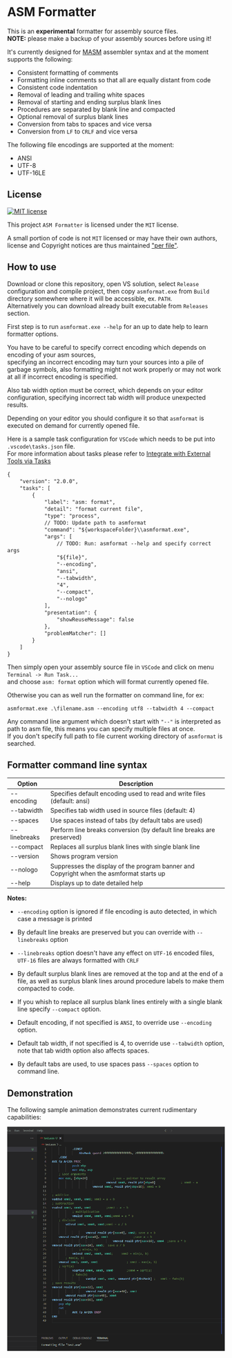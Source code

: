 
# ASM Formatter

This is an **experimental** formatter for assembly source files.\
**NOTE:** please make a backup of your assembly sources before using it!

It's currently designed for [MASM][masm] assembler syntax and at the moment supports the following:

- Consistent formatting of comments
- Formatting inline comments so that all are equally distant from code
- Consistent code indentation
- Removal of leading and trailing white spaces
- Removal of starting and ending surplus blank lines
- Procedures are separated by blank line and compacted
- Optional removal of surplus blank lines
- Conversion from tabs to spaces and vice versa
- Conversion from `LF` to `CRLF` and vice versa

The following file encodings are supported at the moment:

- ANSI
- UTF-8
- UTF-16LE

## License

[![MIT license][badge license]](/LICENSE "View license")

This project `ASM Formatter` is licensed under the `MIT` license.

A small portion of code is not `MIT` licensed or may have their own authors,\
license and Copyright notices are thus maintained ["per file"][file scope].

## How to use

Download or clone this repository, open VS solution, select `Release` configuration and compile project,
then copy `asmformat.exe` from `Build` directory somewhere where it will be accessible, ex. `PATH`.\
Alternatively you can download already built executable from `Releases` section.

First step is to run `asmformat.exe --help` for an up to date help to learn formatter options.

You have to be careful to specify correct encoding which depends on encoding of your asm sources,\
specifying an incorrect encoding may turn your sources into a pile of garbage symbols, also formatting
might not work properly or may not work at all if incorrect encoding is specified.

Also tab width option must be correct, which depends on your editor configuration,
specifying incorrect tab width will produce unexpected results.

Depending on your editor you should configure it so that `asmformat` is executed on demand for
currently opened file.

Here is a sample task configuration for `VSCode` which needs to be put into `.vscode\tasks.json` file.\
For more information about tasks please refer to [Integrate with External Tools via Tasks][tasks]

```jsonc
{
	"version": "2.0.0",
	"tasks": [
		{
			"label": "asm: format",
			"detail": "format current file",
			"type": "process",
			// TODO: Update path to asmformat
			"command": "${workspaceFolder}\\asmformat.exe",
			"args": [
				// TODO: Run: asmformat --help and specify correct args
				"${file}",
				"--encoding",
				"ansi",
				"--tabwidth",
				"4",
				"--compact",
				"--nologo"
			],
			"presentation": {
				"showReuseMessage": false
			},
			"problemMatcher": []
		}
	]
}
```

Then simply open your assembly source file in `VSCode` and click on menu `Terminal -> Run Task...`\
and choose `asm: format` option which will format currently opened file.

Otherwise you can as well run the formatter on command line, for ex:

```batch
asmformat.exe .\filename.asm --encoding utf8 --tabwidth 4 --compact
```

Any command line argument which doesn't start with `"--"` is interpreted as path to asm file,
this means you can specify multiple files at once.\
If you don't specify full path to file current working directory of `asmformat` is searched.

## Formatter command line syntax

| Option         | Description                                                                              |
| -------------- | -----------------------------------------------------------------------------------------|
| --encoding     | Specifies default encoding used to read and write files (default: ansi)                  |
| --tabwidth     | Specifies tab width used in source files (default: 4)                                    |
| --spaces       | Use spaces instead of tabs (by default tabs are used)                                    |
| --linebreaks   | Perform line breaks conversion (by default line breaks are preserved)                    |
| --compact      | Replaces all surplus blank lines with single blank line                                  |
| --version      | Shows program version                                                                    |
| --nologo       | Suppresses the display of the program banner and Copyright when the asmformat starts up  |
| --help         | Displays up to date detailed help                                                        |

**Notes:**

- `--encoding` option is ignored if file encoding is auto detected, in which case a message is printed

- By default line breaks are preserved but you can override with `--linebreaks` option

- `--linebreaks` option doesn't have any effect on `UTF-16` encoded files, `UTF-16` files are always formatted with `CRLF`

- By default surplus blank lines are removed at the top and at the end of a file,
  as well as surplus blank lines around procedure labels to make them compacted to code.

- If you whish to replace all surplus blank lines entirely with a single blank line specify `--compact` option.

- Default encoding, if not specified is `ANSI`, to override use `--encoding` option.

- Default tab width, if not specified is 4, to override use `--tabwidth` option,\
  note that tab width option also affects spaces.

- By default tabs are used, to use spaces pass `--spaces` option to command line.

## Demonstration

The following sample animation demonstrates current rudimentary capabilities:

![Demonstration](/assets/demonstration.gif)

[masm]: https://learn.microsoft.com/en-us/cpp/assembler/masm/microsoft-macro-assembler-reference
[badge license]: https://img.shields.io/static/v1?label=License&message=MIT&color=success&style=plastic
[file scope]: https://softwarefreedom.org/resources/2012/ManagingCopyrightInformation.html#maintaining-file-scope-copyright-notices
[tasks]: https://code.visualstudio.com/docs/editor/tasks
